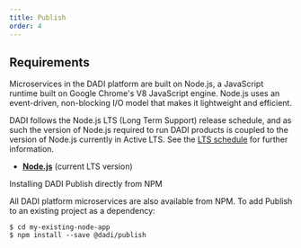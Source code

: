 ```yaml
---
title: Publish
order: 4
---
```


## Requirements

Microservices in the DADI platform are built on Node.js, a JavaScript runtime built on Google Chrome's V8 JavaScript engine. Node.js uses an event-driven, non-blocking I/O model that makes it lightweight and efficient.

DADI follows the Node.js LTS (Long Term Support) release schedule, and as such the version of Node.js required to run DADI products is coupled to the version of Node.js currently in Active LTS. See the [LTS schedule](https://github.com/nodejs/LTS) for further information.

* **[Node.js](https://www.nodejs.org/)** (current LTS version)

Installing DADI Publish directly from NPM

All DADI platform microservices are also available from NPM. To add Publish to an existing project as a dependency:

```console
$ cd my-existing-node-app
$ npm install --save @dadi/publish
```
